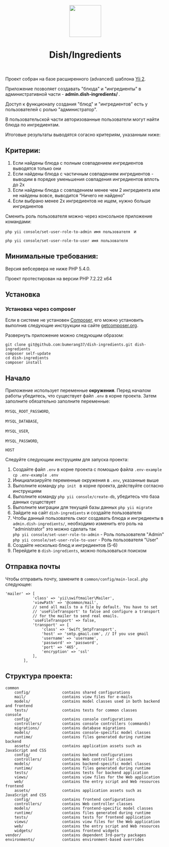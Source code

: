<p align="center">
    <a href="https://github.com/yiisoft" target="_blank">
        <img src="https://avatars0.githubusercontent.com/u/993323" height="100px">
    </a>
    <h1 align="center">Dish/Ingredients</h1>
    <br>
</p>

Проект собран на базе расширенного (advanced) шаблона [Yii 2](http://www.yiiframework.com/).

Приложение позволяет создавать "блюда" и "ингредиенты" в административной части - <b>admin.dish-ingredients/ </b>.

Доступ к функционалу создания "блюд" и "ингредиентов" есть у пользователей с ролью "администратор".

В пользовательской части авторизованные пользователи могут найти блюда по ингредиентам.

Итоговые результаты выводятся согасно критериям, указанным ниже:

Критерии:
------------

1. Если найдены блюда с полным совпадением ингредиентов выводятся только они
2. Если найдены блюда с частичным совпадением ингредиентов - выводим в порядке уменьшения совпадения ингредиентов вплоть до 2х
3. Если найдены блюда с совпадением менее чем 2 ингредиента или не  найдены вовсе, выводится “Ничего не найдено”
4. Если выбрано менее 2х ингредиентов не ищем, нужно больше ингредиентов

Сменить роль пользователя можно через консольное приложение командами:

<code>php yii console/set-user-role-to-admin имя пользователя </code> и

<code>php yii console/set-user-role-to-user имя пользователя </code>


Минимальные требования:
------------

Версия вебсервера не ниже PHP 5.4.0.

Проект протестирован на версии PHP 7.2.22 x64


Установка
------------

### Установка через composer

Если в системе не установен [Composer](http://getcomposer.org/), его можно установить выполнив следующие инструкции на сайте
 [getcomposer.org](http://getcomposer.org/doc/00-intro.md#installation-nix).

Развернуть приложение можно следующим образом:

~~~
git clone git@github.com:bumerang37/dish-ingredients.git dish-ingredients
composer self-update
cd dish-ingredients
composer install
~~~

Начало
---------------

Приложение использует переменные <b>окружения</b>. Перед началом работы убедитесь, что существует файл ```.env``` в корне проекта.
Затем заполните обязательно заполните переменные: 

```MYSQL_ROOT_PASSWORD```,

``MYSQL_DATABASE``,

``MYSQL_USER``,

``MYSQL_PASSWORD``,

``HOST``

Следуйте следующим инструциям для запуска проекта:

1. Создайте файл `.env` в корне проекта с помощью файла `.env-example`
 `cp .env-example .env`
2. Инициализируйте переменные окружения в `.env`, указанные выше
3. Выполните команду `php init ` в корне проекта, действуйте согласно инструкциям
4. Выполните команду `php yii console/create-db`, убедитесь что база данных существует
5. Выполните миграции для текущей базы данных `php yii migrate`
6. Зайдите на сайт  `dish-ingredients` и создайте пользователя
7. Чтобы данный пользователь смог создавать блюда и ингредиенты в `admin.dish-ingredients/`, необходимо изменить его роль на "administrator" это можно сделать так<br>
  `php yii console/set-user-role-to-admin` - Роль пользователя "Admin"
  `php yii console/set-user-role-to-user` - Роль пользователя "User"
8. Создайте несколько блюд и ингредиентов (5-6)
9. Перейдите в `dish-ingredients`, можно пользоваться поиском

Отправка почты
---------------
Чтобы отправить почту, замените в `common/config/main-local.php` следующее: <br>
```
'mailer' => [
            'class' => 'yii\swiftmailer\Mailer',
            'viewPath' => '@common/mail',
            // send all mails to a file by default. You have to set
            // 'useFileTransport' to false and configure a transport
            // for the mailer to send real emails.
            'useFileTransport' => false,
            'transport' => [
                'class' => 'Swift_SmtpTransport',
                'host' => 'smtp.gmail.com', // If you use gmail 
                'username' => 'username',
                'password' => 'password',
                'port' => '465',
                'encryption' => 'ssl'
            ],
        ],
```

Структура проекта:
-------------------

```
common
    config/              contains shared configurations
    mail/                contains view files for e-mails
    models/              contains model classes used in both backend and frontend
    tests/               contains tests for common classes    
console
    config/              contains console configurations
    controllers/         contains console controllers (commands)
    migrations/          contains database migrations
    models/              contains console-specific model classes
    runtime/             contains files generated during runtime
backend
    assets/              contains application assets such as JavaScript and CSS
    config/              contains backend configurations
    controllers/         contains Web controller classes
    models/              contains backend-specific model classes
    runtime/             contains files generated during runtime
    tests/               contains tests for backend application    
    views/               contains view files for the Web application
    web/                 contains the entry script and Web resources
frontend
    assets/              contains application assets such as JavaScript and CSS
    config/              contains frontend configurations
    controllers/         contains Web controller classes
    models/              contains frontend-specific model classes
    runtime/             contains files generated during runtime
    tests/               contains tests for frontend application
    views/               contains view files for the Web application
    web/                 contains the entry script and Web resources
    widgets/             contains frontend widgets
vendor/                  contains dependent 3rd-party packages
environments/            contains environment-based overrides
```
